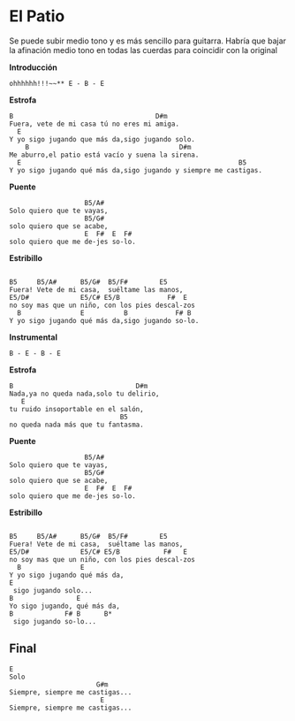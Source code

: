 # El Patio

Se puede subir medio tono y es más sencillo para guitarra. Habría que bajar la afinación medio tono en todas las cuerdas para coincidir con la original

**Introducción**
```
ohhhhhh!!!~~** E - B - E
```
**Estrofa**
```
B                                    D#m
Fuera, vete de mi casa tú no eres mi amiga.
  E
Y yo sigo jugando que más da,sigo jugando solo.
    B                                      D#m
Me aburro,el patio está vacío y suena la sirena.
  E                                                       B5
Y yo sigo jugando qué más da,sigo jugando y siempre me castigas.
```
**Puente**
```
                   B5/A#
Solo quiero que te vayas,
                   B5/G#
solo quiero que se acabe,
                   E  F#  E  F#
solo quiero que me de-jes so-lo.

```
**Estribillo**
```

B5     B5/A#      B5/G#  B5/F#        E5
Fuera! Vete de mi casa,  suéltame las manos,
E5/D#             E5/C# E5/B            F#  E
no soy mas que un niño, con los pies descal-zos
  B               E          B            F# B
Y yo sigo jugando qué más da,sigo jugando so-lo.
```
**Instrumental**
```
B - E - B - E
```
**Estrofa**
```
B                               D#m
Nada,ya no queda nada,solo tu delirio,
   E
tu ruido insoportable en el salón,
                            B5
no queda nada más que tu fantasma.
```
**Puente**
```
                   B5/A#
Solo quiero que te vayas,
                   B5/G#
solo quiero que se acabe,
                   E  F#  E  F#
solo quiero que me de-jes so-lo.

```
**Estribillo**
```

B5     B5/A#      B5/G#  B5/F#        E5
Fuera! Vete de mi casa,  suéltame las manos,
E5/D#             E5/C# E5/B           F#   E
no soy mas que un niño, con los pies descal-zos
  B               E
Y yo sigo jugando qué más da,
E
 sigo jugando solo...
B                E
Yo sigo jugando, qué más da,
B             F# B      B*
 sigo jugando so-lo...
```
## Final
```
E
Solo
                      G#m
Siempre, siempre me castigas...
                       E
Siempre, siempre me castigas...

```